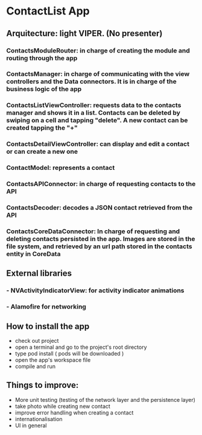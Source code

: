 # ContactList App

## Arquitecture: light VIPER. (No presenter)

### ContactsModuleRouter: in charge of creating the module and routing through the app

### ContactsManager: in charge of communicating with the view controllers and the Data connectors. It is in charge of the business logic of the app

### ContactsListViewController: requests data to the contacts manager and shows it in a list. Contacts can be deleted by swiping on a cell and tapping "delete". A new contact can be created tapping the "+"
### ContactsDetailViewController: can display and edit a contact or can create a new one

### ContactModel: represents a contact

### ContactsAPIConnector: in charge of requesting contacts to the API
### ContactsDecoder: decodes a JSON contact retrieved from the API
### ContactsCoreDataConnector: In charge of requesting and deleting contacts persisted in the app. Images are stored in the file system, and retrieved by an url path stored in the contacts entity in CoreData

## External libraries
### - NVActivityIndicatorView: for activity indicator animations
### - Alamofire for networking

## How to install the app
- check out project
- open a terminal and go to the project's root directory
- type pod install ( pods will be downloaded )
- open the app's workspace file
- compile and run

## Things to improve:
- More unit testing (testing of the network layer and the persistence layer)
- take photo while creating new contact
- improve error handling when creating a contact
- internationalisation
- UI in general



